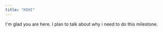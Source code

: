 ```yaml
---
title: "HIHI"
---
```


I'm glad you are here. I plan to talk about why i need to do this milestone.

